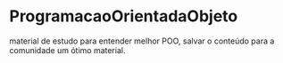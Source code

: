 # ProgramacaoOrientadaObjeto
material de estudo para entender melhor POO, salvar o conteúdo para a comunidade um ótimo material.
